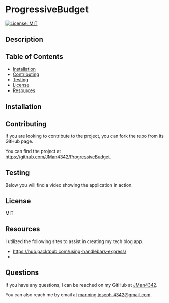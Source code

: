 # ProgressiveBudget

[![License: MIT](https://img.shields.io/badge/License-MIT-yellow.svg)](https://opensource.org/licenses/MIT)


## Description




## Table of Contents

- [Installation](#installation)
- [Contributing](#contributing)
- [Testing](#testing)
- [License](#license)
- [Resources](#resources)


## Installation




## Contributing

If you are looking to contribute to the project, you can fork the repo from its GitHub page.

You can find the project at https://github.com/JMan4342/ProgressiveBudget.


## Testing

Below you will find a video showing the application in action.




## License

MIT


## Resources

I utilized the following sites to assist in creating my tech blog app.

- https://hub.packtpub.com/using-handlebars-express/
- 



## Questions

If you have any questions, I can be reached on my GitHub at [JMan4342](https://github.com/JMan4342).

You can also reach me by email at manning.joseph.4342@gmail.com.